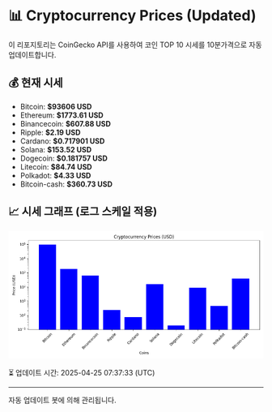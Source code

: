 
# 📊 Cryptocurrency Prices (Updated)

이 리포지토리는 CoinGecko API를 사용하여 코인 TOP 10 시세를 10분가격으로 자동 업데이트합니다.

## 💰 현재 시세
- Bitcoin: **$93606 USD**
- Ethereum: **$1773.61 USD**
- Binancecoin: **$607.88 USD**
- Ripple: **$2.19 USD**
- Cardano: **$0.717901 USD**
- Solana: **$153.52 USD**
- Dogecoin: **$0.181757 USD**
- Litecoin: **$84.74 USD**
- Polkadot: **$4.33 USD**
- Bitcoin-cash: **$360.73 USD**

## 📈 시세 그래프 (로그 스케일 적용)
![Crypto Prices](crypto_prices.png)

⏳ 업데이트 시간: 2025-04-25 07:37:33 (UTC)

---
자동 업데이트 봇에 의해 관리됩니다.
